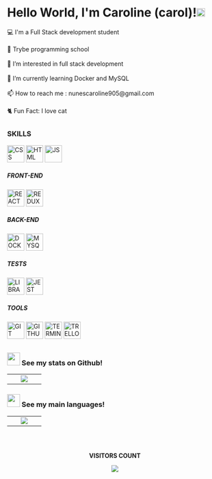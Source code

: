 <h1 aling="center">Hello World, I'm Caroline (carol)!<img src="https://github.com/TheDudeThatCode/TheDudeThatCode/blob/master/Assets/Earth.gif" width="20px"></h1>

<p>
💻 I'm a Full Stack development student<br><br>
🏫️ Trybe programming school<br><br>
👀 I’m interested in  full stack development<br><br>
🌱 I’m currently learning Docker and MySQL<br><br>
📫 How to reach me : nunescaroline905@gmail.com<br><br>
🐈 Fun Fact: I love cat<br>
</p>

##

<h3>SKILLS</h3>


<div>
<img width="40px" height="40" src="https://img.icons8.com/ios/512/css3.png" alt="CSS">
<img width="40px" height="40" src="https://img.icons8.com/ios/512/html-5--v2.png" alt="HTML">
<img width="40px" height="40" src="https://img.icons8.com/ios/512/javascript.png" alt="JS">
</div>

<div>
<h5>FRONT-END</h5>
<img width="40px" height="40" src="https://img.icons8.com/ios-filled/512/react-native.png" alt="REACT">
<img width="40px" height="40" src="https://img.icons8.com/ios/512/redux.png" alt="REDUX">
</div>

<div>
<h5>BACK-END</h5>
<img width="40px" height="40" src="https://img.icons8.com/ios/512/docker.png" alt="DOCKER">
<img width="40px" height="40" src="https://img.icons8.com/material/512/mysql-logo.png" alt="MYSQL">
</div>

<div>
<h5>TESTS</h5>
<img width="40px" height="40" src="https://cdn-icons-png.flaticon.com/512/1841/1841310.png" alt="LIBRARY">
<img width="40px" height="40" src="https://img.icons8.com/external-tal-revivo-bold-tal-revivo/512/external-jest-can-collect-code-coverage-information-from-entire-projects-logo-bold-tal-revivo.png" alt="JEST">
</div>

<div>
<h5>TOOLS</h5>
<img width="40px" height="40" src="https://img.icons8.com/ios-filled/512/git.png" alt="GIT">
<img width="40px" height="40" src="https://img.icons8.com/ios-filled/512/github.png" alt="GITHUB">
<img width="40px" height="40" src="https://img.icons8.com/ios-filled/512/console.png" alt="TERMINAL">
<img width="40px" height="40" src="https://img.icons8.com/ios-filled/512/trello.png" alt="TRELLO">
<imgwidth="40px" height="40" src="https://img.icons8.com/ios-filled/512/slack-new.png" alt="SLECK">
</div>

##

#### <h3><img src="https://cdn-icons-png.flaticon.com/512/4940/4940215.png" width="30"> See my stats on Github!</h3>

<table>
  <tr>
    <td width="40%" align="center" vertical-align="middle">
      <img src="https://github-readme-stats.vercel.app/api?username=carolhn&theme=midnight-purple&include_all_commits=true&count_private=true" />
    </td>
   </tr>
</table>
   
#### <h3><img src="https://cdn-icons-png.flaticon.com/512/4940/4940215.png" width="30"> See my main languages!</h3>

<table>
  <tr>
    <td width="40%" align="center" vertical-align="middle">
      <img src="https://github-readme-stats.vercel.app/api/top-langs/?username=carolhn&theme=midnight-purple&layout=compact" />
    </td>
   </tr>
</table>

##

<div align="center">
<br>
<p align="centre"><b>VISITORS COUNT</b></p>  
  <p align="center">
    <img align="center" src="https://komarev.com/ghpvc/?username=carolhn&color=blueviolet&style=for-the-badge" />
</p>
<br>
</div

